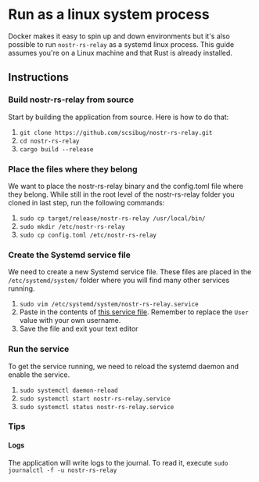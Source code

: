 # Run as a linux system process

Docker makes it easy to spin up and down environments but it's also possible to run `nostr-rs-relay` as a systemd linux process.
This guide assumes you're on a Linux machine and that Rust is already installed.

## Instructions

### Build nostr-rs-relay from source
Start by building the application from source. Here is how to do that:
1. `git clone https://github.com/scsibug/nostr-rs-relay.git`
2. `cd nostr-rs-relay`
3. `cargo build --release`

### Place the files where they belong
We want to place the nostr-rs-relay binary and the config.toml file where they belong. While still in the root level of the nostr-rs-relay folder you cloned in last step, run the following commands:
1. `sudo cp target/release/nostr-rs-relay /usr/local/bin/`
2. `sudo mkdir /etc/nostr-rs-relay`
2. `sudo cp config.toml /etc/nostr-rs-relay`

### Create the Systemd service file
We need to create a new Systemd service file. These files are placed in the `/etc/systemd/system/` folder where you will find many other services running. 

1. `sudo vim /etc/systemd/system/nostr-rs-relay.service`
2. Paste in the contents of [this service file](../contrib/nostr-rs-relay.service). Remember to replace the `User` value with your own username.
3. Save the file and exit your text editor


### Run the service
To get the service running, we need to reload the systemd daemon and enable the service.

1. `sudo systemctl daemon-reload`
2. `sudo systemctl start nostr-rs-relay.service`
3. `sudo systemctl status nostr-rs-relay.service`


### Tips

#### Logs
The application will write logs to the journal. To read it, execute `sudo journalctl -f -u nostr-rs-relay`